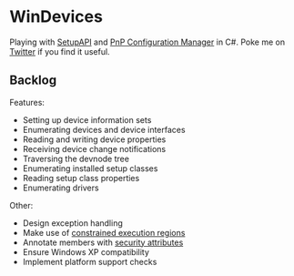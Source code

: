 # WinDevices

Playing with [SetupAPI] and [PnP Configuration Manager] in C#. Poke me on [Twitter] if you find it useful.


## Backlog

Features:

* Setting up device information sets
* Enumerating devices and device interfaces
* Reading and writing device properties
* Receiving device change notifications
* Traversing the devnode tree
* Enumerating installed setup classes
* Reading setup class properties
* Enumerating drivers

Other:

* Design exception handling
* Make use of [constrained execution regions]
* Annotate members with [security attributes]
* Ensure Windows XP compatibility
* Implement platform support checks


[SetupAPI]: http://msdn.microsoft.com/en-us/library/windows/hardware/ff550897.aspx
[PnP Configuration Manager]: http://msdn.microsoft.com/pl-pl/library/windows/hardware/ff549717.aspx
[Twitter]: https://twitter.com/apolak
[constrained execution regions]: http://msdn.microsoft.com/en-us/library/ms228973.aspx
[security attributes]: http://msdn.microsoft.com/en-us/library/dd233102.aspx

